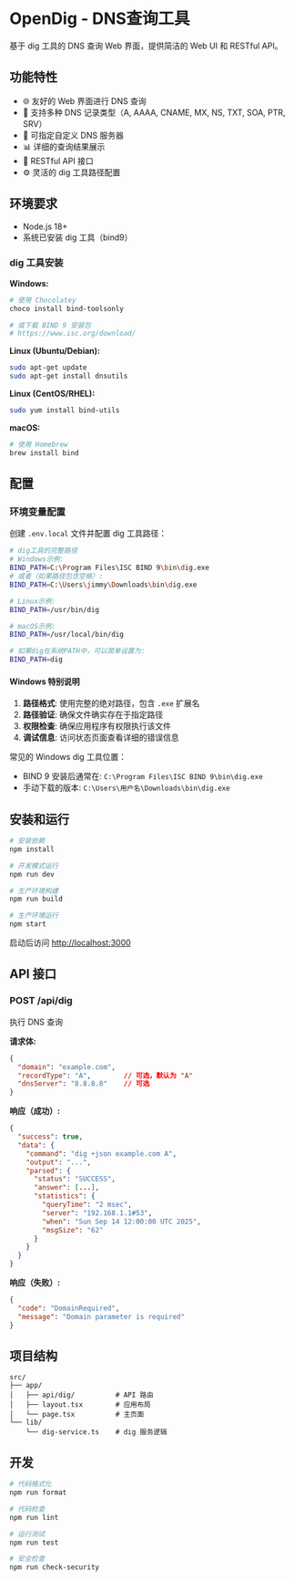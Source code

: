 # OpenDig - DNS查询工具

基于 dig 工具的 DNS 查询 Web 界面，提供简洁的 Web UI 和 RESTful API。

## 功能特性

- 🌐 友好的 Web 界面进行 DNS 查询
- 🔧 支持多种 DNS 记录类型（A, AAAA, CNAME, MX, NS, TXT, SOA, PTR, SRV）
- 🎯 可指定自定义 DNS 服务器
- 📊 详细的查询结果展示
- 🚀 RESTful API 接口
- ⚙️ 灵活的 dig 工具路径配置

## 环境要求

- Node.js 18+ 
- 系统已安装 dig 工具（bind9）

### dig 工具安装

**Windows:**
```bash
# 使用 Chocolatey
choco install bind-toolsonly

# 或下载 BIND 9 安装包
# https://www.isc.org/download/
```

**Linux (Ubuntu/Debian):**
```bash
sudo apt-get update
sudo apt-get install dnsutils
```

**Linux (CentOS/RHEL):**
```bash
sudo yum install bind-utils
```

**macOS:**
```bash
# 使用 Homebrew
brew install bind
```

## 配置

### 环境变量配置

创建 `.env.local` 文件并配置 dig 工具路径：

```bash
# dig工具的完整路径
# Windows示例:
BIND_PATH=C:\Program Files\ISC BIND 9\bin\dig.exe
# 或者（如果路径包含空格）:
BIND_PATH=C:\Users\jimmy\Downloads\bin\dig.exe

# Linux示例:
BIND_PATH=/usr/bin/dig

# macOS示例:
BIND_PATH=/usr/local/bin/dig

# 如果dig在系统PATH中，可以简单设置为:
BIND_PATH=dig
```

#### Windows 特别说明

1. **路径格式**: 使用完整的绝对路径，包含 `.exe` 扩展名
2. **路径验证**: 确保文件确实存在于指定路径
3. **权限检查**: 确保应用程序有权限执行该文件
4. **调试信息**: 访问状态页面查看详细的错误信息

常见的 Windows dig 工具位置：
- BIND 9 安装后通常在: `C:\Program Files\ISC BIND 9\bin\dig.exe`
- 手动下载的版本: `C:\Users\用户名\Downloads\bin\dig.exe`

## 安装和运行

```bash
# 安装依赖
npm install

# 开发模式运行
npm run dev

# 生产环境构建
npm run build

# 生产环境运行
npm start
```

启动后访问 [http://localhost:3000](http://localhost:3000)

## API 接口

### POST /api/dig

执行 DNS 查询

**请求体:**
```json
{
  "domain": "example.com",
  "recordType": "A",        // 可选，默认为 "A"
  "dnsServer": "8.8.8.8"    // 可选
}
```

**响应（成功）:**
```json
{
  "success": true,
  "data": {
    "command": "dig +json example.com A",
    "output": "...",
    "parsed": {
      "status": "SUCCESS",
      "answer": [...],
      "statistics": {
        "queryTime": "2 msec",
        "server": "192.168.1.1#53",
        "when": "Sun Sep 14 12:00:00 UTC 2025",
        "msgSize": "62"
      }
    }
  }
}
```

**响应（失败）:**
```json
{
  "code": "DomainRequired",
  "message": "Domain parameter is required"
}
```

## 项目结构

```
src/
├── app/
│   ├── api/dig/          # API 路由
│   ├── layout.tsx        # 应用布局
│   └── page.tsx          # 主页面
└── lib/
    └── dig-service.ts    # dig 服务逻辑
```

## 开发

```bash
# 代码格式化
npm run format

# 代码检查
npm run lint

# 运行测试
npm run test

# 安全检查
npm run check-security
```